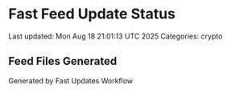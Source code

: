 # Fast Feed Update Status
Last updated: Mon Aug 18 21:01:13 UTC 2025
Categories: crypto

## Feed Files Generated

Generated by Fast Updates Workflow
